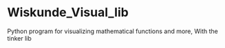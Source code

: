 # Wiskunde_Visual_lib
Python program for visualizing mathematical functions and more, With the tinker lib
